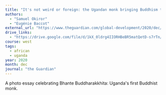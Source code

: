 ```yaml
---
title: "It's not weird or foreign: the Ugandan monk bringing Buddhism to Africa"
authors:
  - "Samuel Okiror"
  - "Eugénie Baccot"
external_url: "https://www.theguardian.com/global-development/2020/dec/07/ugandan-monk-bhante-buddharakkhita-buddism-buddhist-uganda-africa-mindfulness-meditation"
drive_links:
  - "https://drive.google.com/file/d/1kX_0ldrg4IIORHBeBR5matQetD-s7rTn/view?usp=drivesdk"
course: west
tags:
  - african
  - uganda
year: 2020
month: dec
journal: "the Guardian"
---
```


A photo essay celebrating Bhante Buddharakkhita: Uganda's first Buddhist monk.
